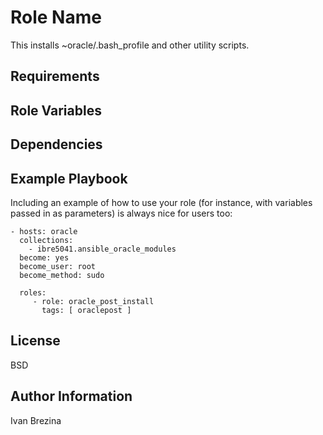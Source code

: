 Role Name
=========

This installs ~oracle/.bash_profile and other utility scripts.

Requirements
------------


Role Variables
--------------


Dependencies
------------


Example Playbook
----------------

Including an example of how to use your role (for instance, with variables passed in as parameters) is always nice for users too:

    - hosts: oracle
      collections:
        - ibre5041.ansible_oracle_modules
      become: yes
      become_user: root
      become_method: sudo
    
      roles:
         - role: oracle_post_install
           tags: [ oraclepost ]


License
-------

BSD

Author Information
------------------

Ivan Brezina

